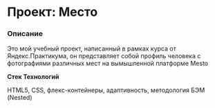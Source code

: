 # Проект: Место

### Описание

Это мой учебный проект, написанный в рамках курса от Яндекс.Практикума, он представляет собой профиль человека с фотографиями различных мест на вымышленной платформе Mesto


**Стек Технологий**

HTML5, CSS, флекс-контейнеры, адаптивность, методология БЭМ (Nested)